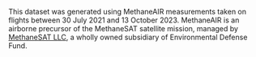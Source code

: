 

This dataset was generated using MethaneAIR measurements taken on flights
between 30 July 2021 and 13 October 2023. MethaneAIR is an airborne precursor of
the MethaneSAT satellite mission, managed by [MethaneSAT LLC](https://www.methanesat.org/),
a wholly owned subsidiary of Environmental Defense Fund. 